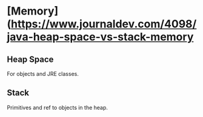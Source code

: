 # [Memory](https://www.journaldev.com/4098/java-heap-space-vs-stack-memory

## Heap Space

For objects and JRE classes.

## Stack

Primitives and ref to objects in the heap.
